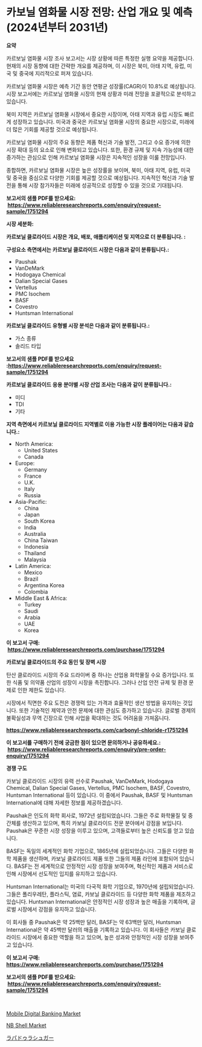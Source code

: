 <p><h1>카보닐 염화물 시장 전망: 산업 개요 및 예측 (2024년부터 2031년)</h1></p><p><strong>요약</strong></p>
<p><p>카르보닐 염화물 시장 조사 보고서는 시장 상황에 따른 특정한 실행 요약을 제공합니다. 현재의 시장 동향에 대한 간략한 개요를 제공하며, 이 시장은 북미, 아태 지역, 유럽, 미국 및 중국에 지리적으로 퍼져 있습니다. </p><p>카르보닐 염화물 시장은 예측 기간 동안 연평균 성장률(CAGR)이 10.8%로 예상됩니다. 시장 보고서에는 카르보닐 염화물 시장의 현재 상황과 미래 전망을 포괄적으로 분석하고 있습니다.</p><p>북미 지역은 카르보닐 염화물 시장에서 중요한 시장이며, 아태 지역과 유럽 시장도 빠르게 성장하고 있습니다. 미국과 중국은 카르보닐 염화물 시장의 중요한 시장으로, 미래에 더 많은 기회를 제공할 것으로 예상됩니다.</p><p>카르보닐 염화물 시장의 주요 동향은 제품 혁신과 기술 발전, 그리고 수요 증가에 의한 시장 확대 등의 요소로 인해 변화되고 있습니다. 또한, 환경 규제 및 지속 가능성에 대한 증가하는 관심으로 인해 카르보닐 염화물 시장은 지속적인 성장을 이룰 전망입니다.</p><p>종합하면, 카르보닐 염화물 시장은 높은 성장률을 보이며, 북미, 아태 지역, 유럽, 미국 및 중국을 중심으로 다양한 기회를 제공할 것으로 예상됩니다. 지속적인 혁신과 기술 발전을 통해 시장 참가자들은 미래에 성공적으로 성장할 수 있을 것으로 기대됩니다.</p></p>
<p><strong>보고서의 샘플 PDF를 받으세요: &nbsp;<a href="https://www.reliableresearchreports.com/enquiry/request-sample/1751294">https://www.reliableresearchreports.com/enquiry/request-sample/1751294</a></strong></p>
<p><strong>시장 세분화:</strong></p>
<p><strong> 카르보닐 클로라이드 시장은 개요, 배포, 애플리케이션 및 지역으로 더 분류됩니다. :</strong></p>
<p><strong>구성요소 측면에서는 카르보닐 클로라이드 시장은 다음과 같이 분류됩니다.:</strong></p>
<p><ul><li>Paushak</li><li>VanDeMark</li><li>Hodogaya Chemical</li><li>Dalian Special Gases</li><li>Vertellus</li><li>PMC Isochem</li><li>BASF</li><li>Covestro</li><li>Huntsman International</li></ul></p>
<p><strong> 카르보닐 클로라이드 유형별 시장 분석은 다음과 같이 분류됩니다.:</strong></p>
<p><ul><li>가스 종류</li><li>솔리드 타입</li></ul></p>
<p><strong>보고서의 샘플 PDF를 받으세요 :<a href="https://www.reliableresearchreports.com/enquiry/request-sample/1751294">https://www.reliableresearchreports.com/enquiry/request-sample/1751294</a></strong></p>
<p><strong> 카르보닐 클로라이드 응용 분야별 시장 산업 조사는 다음과 같이 분류됩니다.:</strong></p>
<p><ul><li>미디</li><li>TDI</li><li>기타</li></ul></p>
<p><strong>지역 측면에서 카르보닐 클로라이드 지역별로 이용 가능한 시장 플레이어는 다음과 같습니다.:</strong></p>
<p><ul>
    <li>
        North America:
        <ul>
            <li>United States</li>
            <li>Canada</li>
        </ul>
    </li>
    <li>
        Europe:
        <ul>
            <li>Germany</li>
            <li>France</li>
            <li>U.K.</li>
            <li>Italy</li>
            <li>Russia</li>
        </ul>
    </li>
    <li>
        Asia-Pacific:
        <ul>
            <li>China</li>
            <li>Japan</li>
            <li>South Korea</li>
            <li>India</li>
            <li>Australia</li>
            <li>China Taiwan</li>
            <li>Indonesia</li>
            <li>Thailand</li>
            <li>Malaysia</li>
        </ul>
    </li>
    <li>
        Latin America:
        <ul>
            <li>Mexico</li>
            <li>Brazil</li>
            <li>Argentina Korea</li>
            <li>Colombia</li>
        </ul>
    </li>
    <li>
        Middle East & Africa:
        <ul>
            <li>Turkey</li>
            <li>Saudi</li>
            <li>Arabia</li>
            <li>UAE</li>
            <li>Korea</li>
        </ul>
    </li>
    </ul></p>
<p><strong>이 보고서 구매: &nbsp;<a href="https://www.reliableresearchreports.com/purchase/1751294">https://www.reliableresearchreports.com/purchase/1751294</a></strong></p>
<p><strong>카르보닐 클로라이드의 주요 동인 및 장벽 시장</strong></p>
<p><p>탄산 클로라이드 시장의 주요 드라이버 중 하나는 산업용 화학물질 수요 증가입니다. 또한 식품 및 의약품 산업의 성장이 시장을 촉진합니다. 그러나 산업 안전 규제 및 환경 문제로 인한 제한도 있습니다.</p><p>시장에서 직면한 주요 도전은 경쟁력 있는 가격과 효율적인 생산 방법을 유지하는 것입니다. 또한 기술적인 제약과 안전 문제에 대한 관심도 증가하고 있습니다. 글로벌 경제의 불확실성과 무역 긴장으로 인해 사업을 확대하는 것도 어려움을 가져옵니다.</p></p>
<p><strong><a href="https://www.reliableresearchreports.com/carbonyl-chloride-r1751294">https://www.reliableresearchreports.com/carbonyl-chloride-r1751294</a></strong></p>
<p><strong>이 보고서를 구매하기 전에 궁금한 점이 있으면 문의하거나 공유하세요.: &nbsp;<a href="https://www.reliableresearchreports.com/enquiry/pre-order-enquiry/1751294">https://www.reliableresearchreports.com/enquiry/pre-order-enquiry/1751294</a></strong></p>
<p><strong>경쟁 구도</strong></p>
<p><p>카보닐 클로라이드 시장의 유력 선수로 Paushak, VanDeMark, Hodogaya Chemical, Dalian Special Gases, Vertellus, PMC Isochem, BASF, Covestro, Huntsman International 등이 있습니다. 이 중에서 Paushak, BASF 및 Huntsman International에 대해 자세한 정보를 제공하겠습니다.</p><p>Paushak은 인도의 화학 회사로, 1972년 설립되었습니다. 그들은 주로 화학물질 및 중간체를 생산하고 있으며, 특히 카보닐 클로라이드 전문 분야에서 강점을 보입니다. Paushak은 꾸준한 시장 성장을 이루고 있으며, 고객들로부터 높은 신뢰도를 얻고 있습니다.</p><p>BASF는 독일의 세계적인 화학 기업으로, 1865년에 설립되었습니다. 그들은 다양한 화학 제품을 생산하며, 카보닐 클로라이드 제품 또한 그들의 제품 라인에 포함되어 있습니다. BASF는 전 세계적으로 안정적인 시장 성장을 보여주며, 혁신적인 제품과 서비스로 인해 시장에서 선도적인 입지를 유지하고 있습니다.</p><p>Huntsman International는 미국의 다국적 화학 기업으로, 1970년에 설립되었습니다. 그들은 폴리우레탄, 플라스틱, 염료, 카보닐 클로라이드 등 다양한 화학 제품을 제조하고 있습니다. Huntsman International은 안정적인 시장 성장과 높은 매출을 기록하며, 글로벌 시장에서 강점을 유지하고 있습니다.</p><p>이 회사들 중 Paushak은 약 25백만 달러, BASF는 약 63백만 달러, Huntsman International은 약 45백만 달러의 매출을 기록하고 있습니다. 이 회사들은 카보닐 클로라이드 시장에서 중요한 역할을 하고 있으며, 높은 성과와 안정적인 시장 성장을 보여주고 있습니다.</p></p>
<p><strong>이 보고서 구매: &nbsp; <a href="https://www.reliableresearchreports.com/purchase/1751294">https://www.reliableresearchreports.com/purchase/1751294</a></strong></p>
<p><strong>보고서의 샘플 PDF를 받으세요: &nbsp;<a href="https://www.reliableresearchreports.com/enquiry/request-sample/1751294">https://www.reliableresearchreports.com/enquiry/request-sample/1751294</a></strong><strong></strong></p>
<p>&nbsp;</p>
<p><p><a href="https://github.com/brenzgnarento/Market-Research-Report-List-2/blob/main/mobile-digital-banking-market.md">Mobile Digital Banking Market</a></p><p><a href="https://automatic-knee-4c7.notion.site/Decoding-NB-Shell-Market-Metrics-Market-Share-Trends-and-Growth-Patterns-c2e29c43d55b486fb3baa5c56e9dd5c1">NB Shell Market</a></p><p><a href="https://github.com/Sophiaard2003/Market-Research-Report-List-1/blob/main/374604325476.md">ラパドゥラシュガー</a></p></p>